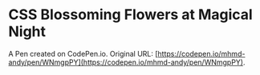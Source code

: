 # CSS Blossoming Flowers at Magical Night 

A Pen created on CodePen.io. Original URL: [https://codepen.io/mhmd-andy/pen/WNmgpPY](https://codepen.io/mhmd-andy/pen/WNmgpPY).

